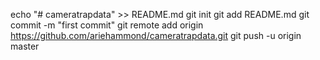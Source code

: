 echo "# cameratrapdata" >> README.md
git init
git add README.md
git commit -m "first commit"
git remote add origin https://github.com/ariehammond/cameratrapdata.git
git push -u origin master
